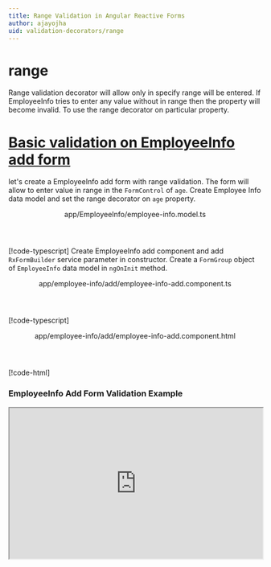 ```yaml
---
title: Range Validation in Angular Reactive Forms
author: ajayojha
uid: validation-decorators/range
---
```

# range
Range validation decorator will allow only in specify range will be entered. If EmployeeInfo tries to enter any value without in range then the property will become invalid. To use the range decorator on particular property.
 
# [Basic validation on EmployeeInfo add form  ](#tab/basic-validation-on-EmployeeInfo-add-form)
let's create a EmployeeInfo add form with range validation. The form will allow to enter value in range in the `FormControl` of `age`. 
Create Employee Info data model and set the range decorator on `age` property.
<header class="header-tab-title">app/EmployeeInfo/employee-info.model.ts</header>

[!code-typescript[](../../examples/reactive-form-validators/range/rxweb-range-validation-add-angular-reactive-form/src/app/employee-info/employee-info.model.ts?highlight=5)]
Create EmployeeInfo add component and add `RxFormBuilder` service parameter in constructor. Create a `FormGroup` object of `EmployeeInfo` data model in `ngOnInit` method.
<header class="header-tab-title">app/employee-info/add/employee-info-add.component.ts</header>

[!code-typescript[](../../examples/reactive-form-validators/range/rxweb-range-validation-add-angular-reactive-form/src/app/employee-info/add/employee-info-add.component.ts?highlight=17,21-22)]
<header class="header-tab-title">app/employee-info/add/employee-info-add.component.html</header>

[!code-html[](../../examples/reactive-form-validators/range/rxweb-range-validation-add-angular-reactive-form/src/app/employee-info/add/employee-info-add.component.html)]

<h3>EmployeeInfo Add Form Validation Example</h3>
<iframe src="https://stackblitz.com/edit/rxweb-range-validation-add-angular-reactive-form?embed=1&file=src/styles.css&hideExplorer=1&hideNavigation=1&view=preview" width="100%" height="300">

# [Basic validation on EmployeeInfo edit  form](#tab/basic-validation-on-EmployeeInfo-edit-form)
let's create a EmployeeInfo  edit form with range validation. The form will allow to enter value in range in the `FormControl` of `age`. 
Create Employee Info data model and set the range decorator on `age` property.
<header class="header-tab-title">app/EmployeeInfo/employee-info.model.ts</header>

[!code-typescript[](../../examples/reactive-form-validators/range/rxweb-range-validation-edit-angular-reactive-form/src/app/employee-info/employee-info.model.ts?highlight=5)]
Create EmployeeInfo edit component and add `RxFormBuilder` and `HttpClient` service parameter  in constructor. On `ngOnInit` method get request method for getting data from json or server and that data pass in `this.formBuilder.formGroup<EmployeeInfo>(EmployeeInfo,employeeInfo)`
<header class="header-tab-title">app/employee-info/edit/employee-info-edit.component.ts</header>

[!code-typescript[](../../examples/reactive-form-validators/range/rxweb-range-validation-edit-angular-reactive-form/src/app/employee-info/edit/employee-info-edit.component.ts?highlight=17,21-22)]
<header class="header-tab-title">app/employee-info/edit/employee-info-edit.component.html</header>

[!code-html[](../../examples/reactive-form-validators/range/rxweb-range-validation-edit-angular-reactive-form/src/app/employee-info/edit/employee-info-edit.component.html)]

<h3>EmployeeInfo Edit Form Validation Example</h3>
<iframe src="https://stackblitz.com/edit/rxweb-range-validation-edit-angular-reactive-form?embed=1&file=src/styles.css&hideExplorer=1&hideNavigation=1&view=preview" width="100%" height="300">

---

# RangeConfig 
conditionalExpression and message options are not mandatory to use in the `@range()` decorator but the minimum number and maximum number is mandatory parameter. If needed then use the below options.


|Option | Description |
|--- | ---- |
|[conditionalExpression](#conditionalexpression) | Email validation should be applied if the condition is matched in the `conditionalExpression` function. Validation framework will pass two parameters at the time of `conditionalExpression` check. Those two parameters are current `FormGroup` value and root `FormGroup` value. You can apply the condition on respective object value.If there is need of dynamic validation means it is not fixed in client code, it will change based on some criterias. In this scenario you can bind the expression based on the expression value is coming from the web server in `string` format. The `conditionalExpression` will work as same as client function. |
|[message](#message) | To override the global configuration message and show the custom message on particular control property. |
|[minimumNumber](#minimumnumber) | Minimum number is for define a minimum number of range |
|[maximumNumber](#maximumnumber) | Maximum number is for define a maximum number of range |

## conditionalExpression 
Type :  `Function`  |  `string` 

Email validation should be applied if the condition is matched in the `conditionalExpression` function. Validation framework will pass two parameters at the time of `conditionalExpression` check. Those two parameters are current `FormGroup` value and root `FormGroup` value. You can apply the condition on respective object value.
If there is need of dynamic validation means it is not fixed in client code, it will change based on some criterias. In this scenario you can bind the expression based on the expression value is coming from the web server in `string` format. The `conditionalExpression` will work as same as client function.
 
> Binding `conditionalExpression` with `Function` object.
<header class="header-title">employee-info.model.ts (EmployeeInfo class property)</header>

[!code-typescript[](../../examples/reactive-form-validators/range/complete-rxweb-range-validation-add-angular-reactive-form/src/app/employee-info/employee-info.model.ts#L7-L8)]

 
> Binding `conditionalExpression` with `string` datatype.
<header class="header-title">employee-info.model.ts (EmployeeInfo class property)</header>

[!code-typescript[](../../examples/reactive-form-validators/range/complete-rxweb-range-validation-add-angular-reactive-form/src/app/employee-info/employee-info.model.ts#L7-L8)]

## message 
Type :  `string` 

To override the global configuration message and show the custom message on particular control property.
 
<header class="header-title">employee-info.model.ts (EmployeeInfo class property)</header>

[!code-typescript[](../../examples/reactive-form-validators/range/complete-rxweb-range-validation-add-angular-reactive-form/src/app/employee-info/employee-info.model.ts#L10-L11)]

## minimumNumber 
Type :  `string` 

Minimum number is for define a minimum number of range
 
<header class="header-title">employee-info.model.ts (EmployeeInfo class property)</header>

[!code-typescript[](../../examples/reactive-form-validators/range/complete-rxweb-range-validation-add-angular-reactive-form/src/app/employee-info/employee-info.model.ts#L10-L11)]

## maximumNumber 
Type :  `string` 

Maximum number is for define a maximum number of range
 
<header class="header-title">employee-info.model.ts (EmployeeInfo class property)</header>

[!code-typescript[](../../examples/reactive-form-validators/range/complete-rxweb-range-validation-add-angular-reactive-form/src/app/employee-info/employee-info.model.ts#L10-L11)]


# range Validation Complete Example
# [EmployeeInfo Model](#tab/complete-employee-info)
<header class="header-tab-title">app/employee-info/employee-info.model.ts</header>

[!code-typescript[](../../examples/reactive-form-validators/range/complete-rxweb-range-validation-add-angular-reactive-form/src/app/employee-info/employee-info.model.ts)]

# [Address Info Add Component](#tab/complete-employee-info-add-component)
<header class="header-tab-title">app/employee-info/add/employee-info-add.component.ts</header>

[!code-typescript[](../../examples/reactive-form-validators/range/complete-rxweb-range-validation-add-angular-reactive-form/src/app/employee-info/add/employee-info-add.component.ts)]

# [Address Info Add Html Component](#tab/complete-employee-info-add-html-component)
<header class="header-tab-title">app/employee-info/add/employee-info-add.component.html</header>

[!code-html[](../../examples/reactive-form-validators/range/complete-rxweb-range-validation-add-angular-reactive-form/src/app/employee-info/add/employee-info-add.component.html)]

# [Working Example](#tab/complete-working-example)
<iframe src="https://stackblitz.com/edit/complete-rxweb-range-validation-add-angular-reactive-form?embed=1&file=src/app/address-info/address&hideNavigation=1&view=preview" width="100%" height="500">

---

# Dynamic range Validation Complete Example
# [EmployeeInfo Model](#tab/dynamic-employee-info)
<header class="header-tab-title">app/employee-info/employee-info.model.ts</header>

[!code-typescript[](../../examples/reactive-form-validators/range/dynamic-rxweb-range-validation-add-angular-reactive-form/src/app/employee-info/employee-info.model.ts)]

# [Address Info Add Component](#tab/dynamic-employee-info-add-component)
<header class="header-tab-title">app/employee-info/add/employee-info-add.component.ts</header>

[!code-typescript[](../../examples/reactive-form-validators/range/dynamic-rxweb-range-validation-add-angular-reactive-form/src/app/employee-info/add/employee-info-add.component.ts)]

# [Address Info Add Html Component](#tab/dynamic-employee-info-add-html-component)
<header class="header-tab-title">app/employee-info/add/employee-info-add.component.html</header>

[!code-html[](../../examples/reactive-form-validators/range/dynamic-rxweb-range-validation-add-angular-reactive-form/src/app/employee-info/add/employee-info-add.component.html)]

# [Working Example](#tab/dynamic-working-example)
<iframe src="https://stackblitz.com/edit/dynamic-rxweb-range-validation-add-angular-reactive-form?embed=1&file=src/app/address-info/address&hideNavigation=1&view=preview" width="100%" height="500">

---






